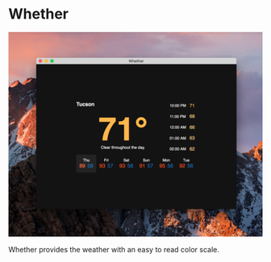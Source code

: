 # Whether

![alt text](/images/TEMP_tucson.png "Temperature")

Whether provides the weather with an easy to read color scale.
